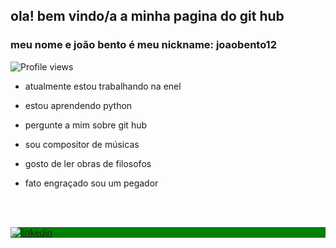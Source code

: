 ## ola! bem vindo/a a minha pagina do git hub 
### meu nome e joão bento é meu nickname: joaobento12

<p align="left"> <img src="https://komarev.com/ghpvc/?username=joaobento12&color=bluviolet" alt="Profile views"/> <p>


- atualmente estou trabalhando na enel 

- estou aprendendo python

- pergunte a mim sobre git hub

- sou compositor de músicas

- gosto de ler obras de filosofos

- fato engraçado sou um pegador 

<br><br> 

<p align="left" style="background:green">
<a href="https://www.linkedin.com/in/joao-bento-026b246" target="_blank">
	<img align="center" src="https://img.shields.io/badge/-joaobento12-05122A?style=flat&logo=linkedin" alt="linkedin"/>
</a>
</p> 





